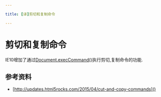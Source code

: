 ```yaml
---

title: [译]剪切和复制命令

---
```


# 剪切和复制命令

IE10增加了通过[Document.execCommand()][cnc-1]执行剪切,复制命令的功能.



## 参考资料

- [http://updates.html5rocks.com/2015/04/cut-and-copy-commands]()


[cnc-1]: https://developer.mozilla.org/en-US/docs/Web/API/Document/execCommand
